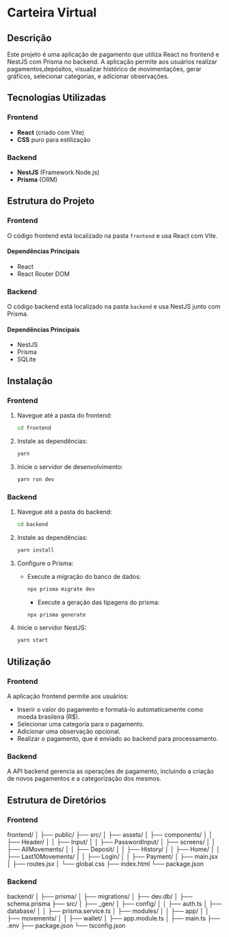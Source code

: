 # Carteira Virtual

## Descrição

Este projeto é uma aplicação de pagamento que utiliza React no frontend e NestJS com Prisma no backend. A aplicação permite aos usuários realizar pagamentos,depósitos, visualizar histórico de movimentações, gerar gráficos, selecionar categorias, e adicionar observações.

## Tecnologias Utilizadas

### Frontend

- **React** (criado com Vite)
- **CSS** puro para estilização

### Backend

- **NestJS** (Framework Node.js)
- **Prisma** (ORM)

## Estrutura do Projeto

### Frontend

O código frontend está localizado na pasta `frontend` e usa React com Vite.

#### Dependências Principais

- React
- React Router DOM

### Backend

O código backend está localizado na pasta `backend` e usa NestJS junto com Prisma.

#### Dependências Principais

- NestJS
- Prisma
- SQLite

## Instalação

### Frontend

1. Navegue até a pasta do frontend:
    ```sh
    cd frontend
    ```

2. Instale as dependências:
    ```sh
    yarn
    ```

3. Inicie o servidor de desenvolvimento:
    ```sh
    yarn run dev
    ```

### Backend

1. Navegue até a pasta do backend:
    ```sh
    cd backend
    ```

2. Instale as dependências:
    ```sh
    yarn install
    ```

3. Configure o Prisma:

    - Execute a migração do banco de dados:
      ```sh
      npx prisma migrate dev
      ```

      - Execute a geração das tipagens do prisma:
      ```sh
      npx prisma generate
      ```

4. Inicie o servidor NestJS:
    ```sh
    yarn start
    ```

## Utilização

### Frontend

A aplicação frontend permite aos usuários:

- Inserir o valor do pagamento e formatá-lo automaticamente como moeda brasileira (R$).
- Selecionar uma categoria para o pagamento.
- Adicionar uma observação opcional.
- Realizar o pagamento, que é enviado ao backend para processamento.

### Backend

A API backend gerencia as operações de pagamento, incluindo a criação de novos pagamentos e a categorização dos mesmos. 

## Estrutura de Diretórios

### Frontend
frontend/
│
├── public/
├── src/
│ ├── assets/
│ ├── components/
│ │ ├── Header/
│ │ ├── Input/
│ │ ├── PasswordInput/
│ ├── screens/
│ │ ├── AllMovements/
│ │ ├── Deposit/
│ │ ├── History/
│ │ ├── Home/
│ │ ├── Last10Movements/
│ │ ├── Login/
│ │ ├── Payment/
│ ├── main.jsx
│ ├── routes.jsx
│ └── global.css
├── index.html
└── package.json


### Backend
backend/
│
├── prisma/
│ ├── migrations/
│ ├── dev.db/
│ ├── schema.prisma
├── src/
│ ├── _gen/
│ ├── config/
│ │ ├── auth.ts
│ ├── database/
│ │ ├── prisma.service.ts
│ ├── modules/
│ │ ├── app/
│ │ ├── movements/
│ │ ├── wallet/
│ ├── app.module.ts
│ ├── main.ts
├── .env
├── package.json
└── tsconfig.json
